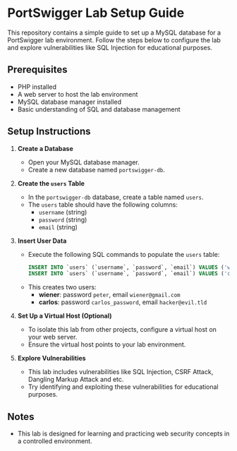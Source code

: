 # PortSwigger Lab Setup Guide

This repository contains a simple guide to set up a MySQL database for a PortSwigger lab environment. Follow the steps below to configure the lab and explore vulnerabilities like SQL Injection for educational purposes.

## Prerequisites
- PHP installed
- A web server to host the lab environment
- MySQL database manager installed
- Basic understanding of SQL and database management

## Setup Instructions

1. **Create a Database**
   - Open your MySQL database manager.
   - Create a new database named `portswigger-db`.

2. **Create the `users` Table**
   - In the `portswigger-db` database, create a table named `users`.
   - The `users` table should have the following columns:
     - `username` (string)
     - `password` (string)
     - `email` (string)

3. **Insert User Data**
   - Execute the following SQL commands to populate the `users` table:
     ```sql
     INSERT INTO `users` (`username`, `password`, `email`) VALUES ('wiener', 'peter', 'wiener@gmail.com');
     INSERT INTO `users` (`username`, `password`, `email`) VALUES ('carlos', 'carlos_password', 'hacker@evil.tld');
     ```
   - This creates two users:
     - **wiener**: password `peter`, email `wiener@gmail.com`
     - **carlos**: password `carlos_password`, email `hacker@evil.tld`

4. **Set Up a Virtual Host (Optional)**
   - To isolate this lab from other projects, configure a virtual host on your web server.
   - Ensure the virtual host points to your lab environment.

5. **Explore Vulnerabilities**
   - This lab includes vulnerabilities like SQL Injection, CSRF Attack, Dangling Markup Attack and etc.
   - Try identifying and exploiting these vulnerabilities for educational purposes.

## Notes
- This lab is designed for learning and practicing web security concepts in a controlled environment.
